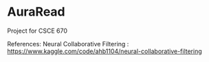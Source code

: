 # AuraRead
Project for CSCE 670

References:
Neural Collaborative Filtering : https://www.kaggle.com/code/ahb1104/neural-collaborative-filtering
